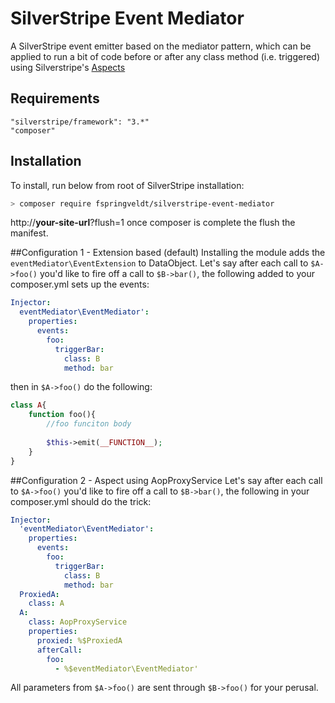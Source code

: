# SilverStripe Event Mediator
A SilverStripe event emitter based on the mediator pattern, which can be applied to run a bit of code before or after any class method (i.e. triggered) using Silverstripe's [Aspects](https://docs.silverstripe.org/en/3.4/developer_guides/extending/aspects/)

## Requirements
```
"silverstripe/framework": "3.*"
"composer"
```
## Installation
To install, run below from root of SilverStripe installation:
```bash 
> composer require fspringveldt/silverstripe-event-mediator
``` 

http://**your-site-url**?flush=1 once composer is complete the flush the manifest.

##Configuration 1 - Extension based (default)
Installing the module adds the ```eventMediator\EventExtension``` to DataObject. 
Let's say after each call to ```$A->foo()``` you'd like to fire off a call to ```$B->bar()```, the following added to your composer.yml sets up the events:

```yaml
Injector:
  eventMediator\EventMediator':
    properties:
      events:
        foo:
          triggerBar:
            class: B
            method: bar
```

then in ```$A->foo()``` do the following:

```php
class A{
    function foo(){
        //foo funciton body
        
        $this->emit(__FUNCTION__);
    }
}
```

##Configuration 2 - Aspect using AopProxyService
Let's say after each call to ```$A->foo()``` you'd like to fire off a call to ```$B->bar()```, the following in your composer.yml should do the trick:
```yaml
Injector:
  'eventMediator\EventMediator':
    properties:
      events:
        foo:
          triggerBar:
            class: B
            method: bar
  ProxiedA:
    class: A
  A:
    class: AopProxyService
    properties:
      proxied: %$ProxiedA
      afterCall:
        foo:
          - %$eventMediator\EventMediator'
```
All parameters from ```$A->foo()``` are sent through ```$B->foo()``` for your perusal.  
